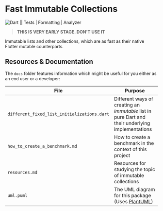 # Fast Immutable Collections

![Dart || Tests | Formatting | Analyzer][github_ci_badge]

> **THIS IS VERY EARLY STAGE. DON'T USE IT**

Immutable lists and other collections, which are as fast as their native Flutter mutable counterparts.


[github_ci_badge]: https://github.com/marcglasberg/fast_immutable_collections/workflows/Dart%20%7C%7C%20Tests%20%7C%20Formatting%20%7C%20Analyzer/badge.svg?branch=master

## Resources & Documentation

The `docs` folder features information which might be useful for you either as an end user or a developer:

| File                                        | Purpose                                                                                          |
| ------------------------------------------- | ------------------------------------------------------------------------------------------------ |
| `different_fixed_list_initializations.dart` | Different ways of creating an *immutable* list in pure Dart and their underlying implementations |
| `how_to_create_a_benchmark.md`              | How to create a benchmark in the context of this project                                         |
| `resources.md`                              | Resources for studying the topic of immutable collections                                        |
| `uml.puml`                                  | The UML diagram for this package (Uses [PlantUML][plant_uml])                                    |


[plant_uml]: https://plantuml.com/